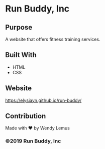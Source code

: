 # Run Buddy, Inc

## Purpose
A website that offers fitness training services. 

## Built With
* HTML
* CSS

## Website
https://elysiayn.github.io/run-buddy/

## Contribution
Made with ❤️ by Wendy Lemus

### ©️2019 Run Buddy, Inc 
